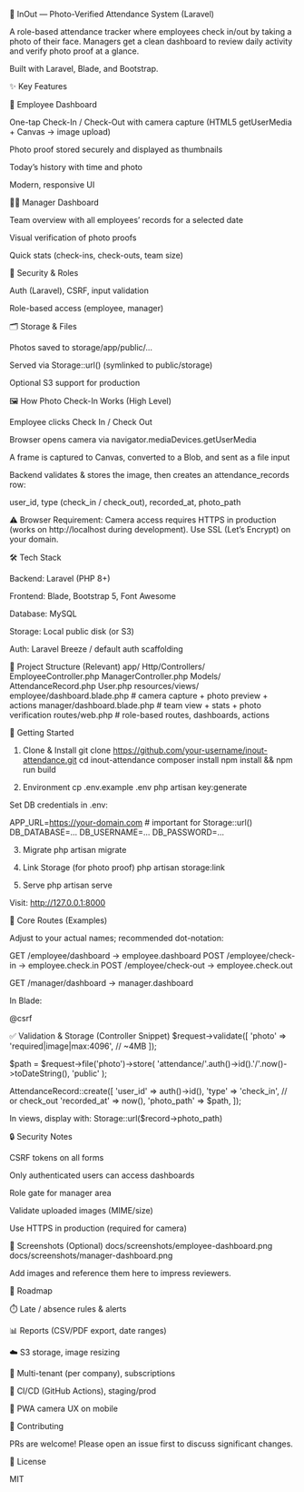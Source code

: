 🚀 InOut — Photo-Verified Attendance System (Laravel)

A role-based attendance tracker where employees check in/out by taking a photo of their face. Managers get a clean dashboard to review daily activity and verify photo proof at a glance.

Built with Laravel, Blade, and Bootstrap.

✨ Key Features

👤 Employee Dashboard

One-tap Check-In / Check-Out with camera capture (HTML5 getUserMedia + Canvas → image upload)

Photo proof stored securely and displayed as thumbnails

Today’s history with time and photo

Modern, responsive UI

🧑‍💼 Manager Dashboard

Team overview with all employees’ records for a selected date

Visual verification of photo proofs

Quick stats (check-ins, check-outs, team size)

🔐 Security & Roles

Auth (Laravel), CSRF, input validation

Role-based access (employee, manager)

🗂 Storage & Files

Photos saved to storage/app/public/...

Served via Storage::url() (symlinked to public/storage)

Optional S3 support for production

🖼️ How Photo Check-In Works (High Level)

Employee clicks Check In / Check Out

Browser opens camera via navigator.mediaDevices.getUserMedia

A frame is captured to Canvas, converted to a Blob, and sent as a file input

Backend validates & stores the image, then creates an attendance_records row:

user_id, type (check_in / check_out), recorded_at, photo_path

⚠️ Browser Requirement: Camera access requires HTTPS in production (works on http://localhost during development). Use SSL (Let’s Encrypt) on your domain.

🛠 Tech Stack

Backend: Laravel (PHP 8+)

Frontend: Blade, Bootstrap 5, Font Awesome

Database: MySQL

Storage: Local public disk (or S3)

Auth: Laravel Breeze / default auth scaffolding

📂 Project Structure (Relevant)
app/
  Http/Controllers/
    EmployeeController.php
    ManagerController.php
  Models/
    AttendanceRecord.php
    User.php
resources/views/
  employee/dashboard.blade.php    # camera capture + photo preview + actions
  manager/dashboard.blade.php     # team view + stats + photo verification
routes/web.php                    # role-based routes, dashboards, actions

🚀 Getting Started
1) Clone & Install
git clone https://github.com/your-username/inout-attendance.git
cd inout-attendance
composer install
npm install && npm run build

2) Environment
cp .env.example .env
php artisan key:generate


Set DB credentials in .env:

APP_URL=https://your-domain.com   # important for Storage::url()
DB_DATABASE=...
DB_USERNAME=...
DB_PASSWORD=...

3) Migrate
php artisan migrate

4) Link Storage (for photo proof)
php artisan storage:link

5) Serve
php artisan serve


Visit: http://127.0.0.1:8000

🔁 Core Routes (Examples)

Adjust to your actual names; recommended dot-notation:

GET   /employee/dashboard         -> employee.dashboard
POST  /employee/check-in          -> employee.check.in
POST  /employee/check-out         -> employee.check.out

GET   /manager/dashboard          -> manager.dashboard


In Blade:

<form action="{{ route('employee.check.in') }}" method="POST" enctype="multipart/form-data">
    @csrf
    <!-- camera-driven file input filled by JS -->
</form>

✅ Validation & Storage (Controller Snippet)
$request->validate([
    'photo' => 'required|image|max:4096', // ~4MB
]);

$path = $request->file('photo')->store(
    'attendance/'.auth()->id().'/'.now()->toDateString(),
    'public'
);

AttendanceRecord::create([
    'user_id'     => auth()->id(),
    'type'        => 'check_in', // or check_out
    'recorded_at' => now(),
    'photo_path'  => $path,
]);


In views, display with:
Storage::url($record->photo_path)

🔒 Security Notes

CSRF tokens on all forms

Only authenticated users can access dashboards

Role gate for manager area

Validate uploaded images (MIME/size)

Use HTTPS in production (required for camera)

📸 Screenshots (Optional)
docs/screenshots/employee-dashboard.png
docs/screenshots/manager-dashboard.png


Add images and reference them here to impress reviewers.

🧭 Roadmap

⏱️ Late / absence rules & alerts

📊 Reports (CSV/PDF export, date ranges)

☁️ S3 storage, image resizing

🏢 Multi-tenant (per company), subscriptions

🔄 CI/CD (GitHub Actions), staging/prod

📱 PWA camera UX on mobile

🤝 Contributing

PRs are welcome! Please open an issue first to discuss significant changes.

📜 License

MIT


